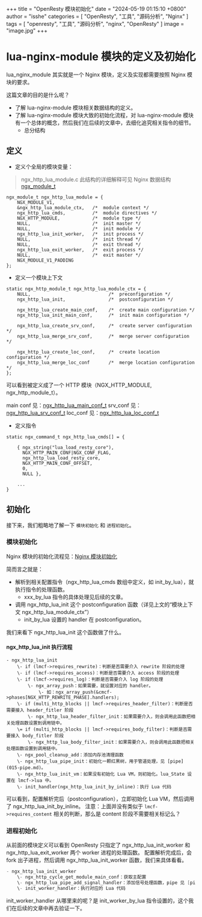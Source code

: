 +++
title = "OpenResty 模块初始化"
date = "2024-05-19 01:15:10 +0800"
author = "isshe"
categories = [ "OpenResty", "工具", "源码分析", "Nginx" ]
tags = [ "openresty", "工具", "源码分析", "nginx", "OpenResty" ]
image = "image.jpg"
+++

# lua-nginx-module 模块的定义及初始化

lua_nginx_module 其实就是一个 Nginx 模块，定义及实现都需要按照 Nginx 模块的要求。

这篇文章的目的是什么呢？

- 了解 lua-nginx-module 模块相关数据结构的定义。
- 了解 lua-nginx-module 模块大致的初始化流程，对 lua-nginx-module 模块有一个总体的概念，然后我们在后续的文章中，去细化追究相关指令的细节。
    - 总分结构

## 定义

- 定义个全局的模块变量：

> ngx_http_lua_module.c
> 此结构的详细解释可见 Nginx 数据结构 [ngx_module_t](../../Nginx/Nginx的数据结构/ngx_module_t.md)

```
ngx_module_t ngx_http_lua_module = {
    NGX_MODULE_V1,
    &ngx_http_lua_module_ctx,   /*  module context */
    ngx_http_lua_cmds,          /*  module directives */
    NGX_HTTP_MODULE,            /*  module type */
    NULL,                       /*  init master */
    NULL,                       /*  init module */
    ngx_http_lua_init_worker,   /*  init process */
    NULL,                       /*  init thread */
    NULL,                       /*  exit thread */
    ngx_http_lua_exit_worker,   /*  exit process */
    NULL,                       /*  exit master */
    NGX_MODULE_V1_PADDING
};
```

- 定义一个模块上下文

```
static ngx_http_module_t ngx_http_lua_module_ctx = {
    NULL,                             /*  preconfiguration */
    ngx_http_lua_init,                /*  postconfiguration */

    ngx_http_lua_create_main_conf,    /*  create main configuration */
    ngx_http_lua_init_main_conf,      /*  init main configuration */

    ngx_http_lua_create_srv_conf,     /*  create server configuration */
    ngx_http_lua_merge_srv_conf,      /*  merge server configuration */

    ngx_http_lua_create_loc_conf,     /*  create location configuration */
    ngx_http_lua_merge_loc_conf       /*  merge location configuration */
};
```

可以看到被定义成了一个 HTTP 模块（NGX_HTTP_MODULE, ngx_http_module_t）。

main conf 见：[ngx_http_lua_main_conf_t](../OpenResty的数据结构/ngx_http_lua_main_conf_t.md)
srv_conf 见：[ngx_http_lua_srv_conf_t](../OpenResty的数据结构/ngx_http_lua_srv_conf_t.md)
loc_conf 见：[ngx_http_lua_loc_conf_t](../OpenResty的数据结构/ngx_http_lua_loc_conf_t.md)

- 定义指令

```
static ngx_command_t ngx_http_lua_cmds[] = {

    { ngx_string("lua_load_resty_core"),
      NGX_HTTP_MAIN_CONF|NGX_CONF_FLAG,
      ngx_http_lua_load_resty_core,
      NGX_HTTP_MAIN_CONF_OFFSET,
      0,
      NULL },

    ...
}
```

## 初始化

接下来，我们粗略地了解一下 `模块初始化` 和 `进程初始化`。

### 模块初始化

Nginx 模块的初始化流程见：[Nginx 模块初始化](../../Nginx/Nginx源码分析/2-nginx-module-init.md)

简而言之就是：
- 解析到相关配置指令（ngx_http_lua_cmds 数组中定义，如 init_by_lua），就执行指令的处理函数。
  - xxx_by_lua 指令的具体处理见后续的文章。
- 调用 ngx_http_lua_init 这个 postconfiguration 函数（详见上文的“模块上下文 ngx_http_lua_module_ctx”）
  - init_by_lua 设置的 handler 在 postconfiguration。

我们来看下 ngx_http_lua_init 这个函数做了什么。

#### ngx_http_lua_init 执行流程

```
- ngx_http_lua_init
    \- if (lmcf->requires_rewrite)：判断是否需要介入 rewrite 阶段的处理
    \- if (lmcf->requires_access)：判断是否需要介入 access 阶段的处理
    \- if (lmcf->requires_log)：判断是否需要介入 log 阶段的处理
        \- ngx_array_push：如果需要，就设置对应的 handler。
            \- 如：ngx_array_push(&cmcf->phases[NGX_HTTP_REWRITE_PHASE].handlers);
    \- if (multi_http_blocks || lmcf->requires_header_filter)：判断是否需要接入 header_fitler 阶段
        \- ngx_http_lua_header_filter_init：如果需要介入，则会调用此函数把相关处理函数设置到调用链中。
    \= if (multi_http_blocks || lmcf->requires_body_filter)：判断是否需要接入 body_fitler 阶段
        \- ngx_http_lua_body_filter_init：如果需要介入，则会调用此函数把相关处理函数设置到调用链中。
    \- ngx_pool_cleanup_add：添加内存池清理函数
    \- ngx_http_lua_pipe_init：初始化一颗红黑树，用于管道处理，见 [pipe](015-pipe.md)。
    \- ngx_http_lua_init_vm：如果没有初始化 Lua VM，则初始化。lua_State 设置在 lmcf->lua 中。
    \- init_handler(ngx_http_lua_init_by_inline)：执行 Lua 代码
```

可以看到，配置解析完后（postconfiguration），立即初始化 Lua VM，然后调用了 ngx_http_lua_init_by_inline。
注意：上面并没有类似于 `lmcf->requires_content` 相关的判断，那么是 content 阶段不需要相关标记么？

### 进程初始化

从前面的模块定义可以看到 OpenResty 只指定了 ngx_http_lua_init_worker 和 ngx_http_lua_exit_worker 两个 worker 进程的处理函数。
配置解析完成后，会 fork 出子进程，然后调用 ngx_http_lua_init_worker 函数，我们来具体看看。

```c
- ngx_http_lua_init_worker
    \- ngx_http_cycle_get_module_main_conf：获取主配置
    \- ngx_http_lua_pipe_add_signal_handler：添加信号处理函数，pipe 见 [pipe](015-pipe.md)
    \- init_worker_handler：执行对应的 Lua 代码
```

init_worker_handler 从哪里来的呢？是 init_worker_by_lua 指令设置的，这个我们在后续的文章中再去验证一下。
